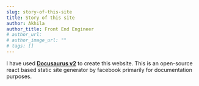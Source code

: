 ```yaml
---
slug: story-of-this-site
title: Story of this site
author: Akhila
author_title: Front End Engineer
# author_url:
# author_image_url: ""
# tags: []
---
```


I have used [**Docusaurus v2**](https://v2.docusaurus.io/) to create this website. This is an open-source react based static site generator by facebook primarily for documentation purposes.
